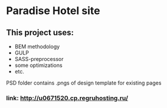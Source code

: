 # Paradise Hotel site
## This project uses:
- BEM methodology
- GULP
- SASS-preprocessor
- some optimizations
- etc.

PSD folder contains .pngs of design template for existing pages
### link: http://u0671520.cp.regruhosting.ru/